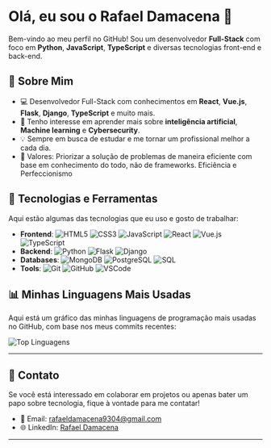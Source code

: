 # Olá, eu sou o Rafael Damacena 👋

Bem-vindo ao meu perfil no GitHub! Sou um desenvolvedor **Full-Stack** com foco em **Python**, **JavaScript**, **TypeScript** e diversas tecnologias front-end e back-end.

## 🚀 Sobre Mim

- 💻 Desenvolvedor Full-Stack com conhecimentos em **React**, **Vue.js**, **Flask**, **Django**, **TypeScript** e muito mais.
- 🌱 Tenho interesse em aprender mais sobre **inteligência artificial**, **Machine learning** e **Cybersecurity**.
- 💡 Sempre em busca de estudar e me tornar um profissional melhor a cada dia.
- 🎯 Valores: Priorizar a solução de problemas de maneira eficiente com base em conhecimento do todo, não de frameworks. Eficiência e Perfeccionismo

## 🔧 Tecnologias e Ferramentas

Aqui estão algumas das tecnologias que eu uso e gosto de trabalhar:

- **Frontend**: ![HTML5](https://img.shields.io/badge/-HTML5-E34F26?style=flat&logo=html5&logoColor=ffffff) ![CSS3](https://img.shields.io/badge/-CSS3-1572B6?style=flat&logo=css3&logoColor=ffffff) ![JavaScript](https://img.shields.io/badge/-JavaScript-F7DF1E?style=flat&logo=javascript&logoColor=000000) ![React](https://img.shields.io/badge/-React-61DAFB?style=flat&logo=react&logoColor=000000) ![Vue.js](https://img.shields.io/badge/-Vue.js-4FC08D?style=flat&logo=vue.js&logoColor=ffffff) ![TypeScript](https://img.shields.io/badge/-TypeScript-3178C6?style=flat&logo=typescript&logoColor=ffffff)
- **Backend**: ![Python](https://img.shields.io/badge/-Python-3776AB?style=flat&logo=python&logoColor=ffffff) ![Flask](https://img.shields.io/badge/-Flask-000000?style=flat&logo=flask&logoColor=ffffff) ![Django](https://img.shields.io/badge/-Django-092E20?style=flat&logo=django&logoColor=white)
- **Databases**: ![MongoDB](https://img.shields.io/badge/-MongoDB-47A248?style=flat&logo=mongodb&logoColor=ffffff) ![PostgreSQL](https://img.shields.io/badge/-PostgreSQL-4169E1?style=flat&logo=postgresql&logoColor=ffffff) ![SQL](https://img.shields.io/badge/-SQL-4479A1?style=flat&logo=sql&logoColor=ffffff)
- **Tools**: ![Git](https://img.shields.io/badge/-Git-F05032?style=flat&logo=git&logoColor=ffffff) ![GitHub](https://img.shields.io/badge/-GitHub-181717?style=flat&logo=github&logoColor=ffffff) ![VSCode](https://img.shields.io/badge/-VSCode-007ACC?style=flat&logo=visual-studio-code&logoColor=ffffff)

## 📊 Minhas Linguagens Mais Usadas

Aqui está um gráfico das minhas linguagens de programação mais usadas no GitHub, com base nos meus commits recentes:

![Top Linguagens](https://github-readme-stats.vercel.app/api/top-langs/?username=rafaeldamacena9304&layout=compact&theme=dark)

---

## 📩 Contato

Se você está interessado em colaborar em projetos ou apenas bater um papo sobre tecnologia, fique à vontade para me contatar!

- 📧 Email: [rafaeldamacena9304@gmail.com](mailto:rafaeldamacena9304@gmail.com)
- 🌐 LinkedIn: [Rafael Damacena](https://www.linkedin.com/in/rafael-damacena-4aa03024a/)

---
